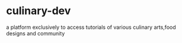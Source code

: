 # culinary-dev
a platform exclusively to access tutorials of various culinary arts,food designs and community
